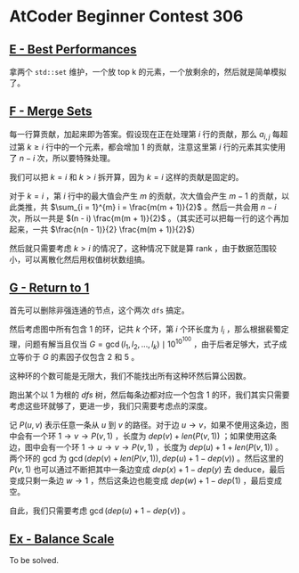 # AtCoder Beginner Contest 306

## [E - Best Performances](https://atcoder.jp/contests/abc306/tasks/abc306_e)

拿两个 `std::set` 维护，一个放 top k 的元素，一个放剩余的，然后就是简单模拟了。

## [F - Merge Sets](https://atcoder.jp/contests/abc306/tasks/abc306_f)

每一行算贡献，加起来即为答案。假设现在正在处理第 $i$ 行的贡献，那么 $a_{i, j}$ 每超过第 $k \ge i$ 行中的一个元素，都会增加 $1$ 的贡献，注意这里第 $i$ 行的元素其实使用了 $n - i$ 次，所以要特殊处理。

我们可以把 $k = i$ 和 $k > i$ 拆开算，因为 $k = i$ 这样的贡献是固定的。

对于 $k = i$ ，第 $i$ 行中的最大值会产生 $m$ 的贡献，次大值会产生 $m - 1$ 的贡献，以此类推，共 $\sum_{i = 1}^{m} i = \frac{m(m + 1)}{2}$ 。然后一共会用 $n - i$ 次，所以一共是 $(n - i) \frac{m(m + 1)}{2}$ 。（其实还可以把每一行的这个再加起来，一共 $\frac{n(n - 1)}{2} \frac{m(m + 1)}{2}$）

然后就只需要考虑 $k > i$ 的情况了，这种情况下就是算 rank ，由于数据范围较小，可以离散化然后用权值树状数组搞。

## [G - Return to 1](https://atcoder.jp/contests/abc306/tasks/abc306_g)

首先可以删除非强连通的节点，这个两次 `dfs` 搞定。

然后考虑图中所有包含 $1$ 的环，记共 $k$ 个环，第 $i$ 个环长度为 $l_i$ ，那么根据裴蜀定理，问题有解当且仅当 $G = \gcd(l_1, l_2, \dots, l_k) \mid {10^{10^{100}}}$ ，由于后者足够大，式子成立等价于 $G$ 的素因子仅包含 $2$ 和 $5$ 。

这种环的个数可能是无限大，我们不能找出所有这种环然后算公因数。

跑出某个以 $1$ 为根的 $dfs$ 树，然后每条边都对应一个包含 $1$ 的环，我们其实只需要考虑这些环就够了，更进一步，我们只需要考虑点的深度。

记 $P(u, v)$ 表示任意一条从 $u$ 到 $v$ 的路径。对于边 $u \to v$，如果不使用这条边，图中会有一个环 $1 \to v \to P(v, 1)$ ，长度为 $dep(v) + len(P(v, 1))$ ；如果使用这条边，图中会有一个环 $1 \to u \to v \to P(v, 1)$ ，长度为 $dep(u) + 1 + len(P(v, 1))$ 。两个环的 gcd 为 $\gcd(dep(v) + len(P(v, 1)), dep(u) + 1 - dep(v))$ 。然后这里的 $P(v, 1)$ 也可以通过不断把其中一条边变成 $dep(x) + 1 - dep(y)$ 去 deduce，最后变成只剩一条边 $w \to 1$ ，然后这条边也能变成 $dep(w) + 1 - dep(1)$ ，最后变成空。

自此，我们只需要考虑 $\gcd(dep(u) + 1 - dep(v))$ 。

## [Ex - Balance Scale](https://atcoder.jp/contests/abc306/tasks/abc306_h)

To be solved.
